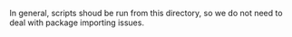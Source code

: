 In general, scripts shoud be run from this directory, so we do not
need to deal with package importing issues. 
